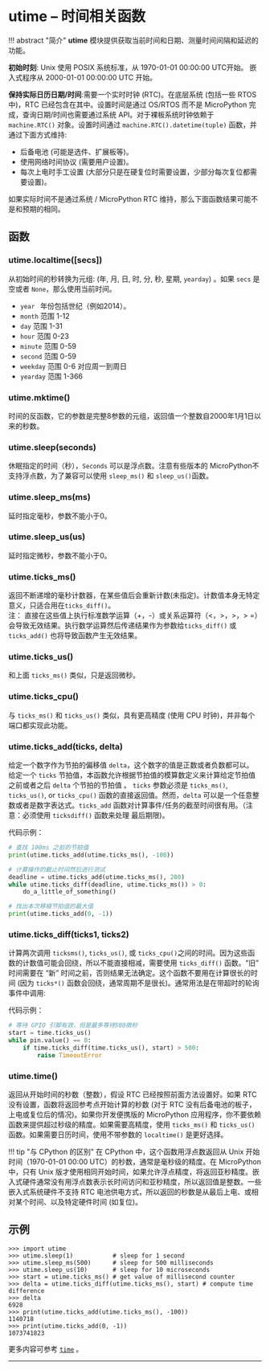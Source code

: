 # **utime** – 时间相关函数

!!! abstract "简介"
    **utime** 模块提供获取当前时间和日期、测量时间间隔和延迟的功能。

**初始时刻**: Unix 使用 POSIX 系统标准，从 1970-01-01 00:00:00 UTC开始。
嵌入式程序从 2000-01-01 00:00:00 UTC 开始。

**保持实际日历日期/时间**:需要一个实时时钟 (RTC)。在底层系统 (包括一些 RTOS 中)，RTC 已经包含在其中。设置时间是通过 OS/RTOS 而不是 MicroPython 完成，查询日期/时间也需要通过系统 API。对于裸板系统时钟依赖于 ``machine.RTC()`` 对象。设置时间通过 ``machine.RTC().datetime(tuple)`` 函数，并通过下面方式维持:

* 后备电池 (可能是选件、扩展板等)。
* 使用网络时间协议 (需要用户设置)。
* 每次上电时手工设置 (大部分只是在硬复位时需要设置，少部分每次复位都需要设置)。

如果实际时间不是通过系统 / MicroPython RTC 维持，那么下面函数结果可能不是和预期的相同。

## 函数

### **utime.localtime**([secs])  
   从初始时间的秒转换为元组: (年, 月, 日, 时, 分, 秒, 星期, ``yearday``) 。如果 ``secs`` 是空或者 ``None``，那么使用当前时间。  

- `year ` 年份包括世纪（例如2014）。 
- `month`  范围 1-12     
- `day`    范围 1-31  
- `hour`    范围 0-23  
- `minute` 范围 0-59  
- `second`  范围 0-59  
- `weekday` 范围 0-6 对应周一到周日  
- `yearday` 范围 1-366  

### **utime.mktime**()  
   时间的反函数，它的参数是完整8参数的元组，返回值一个整数自2000年1月1日以来的秒数。

### **utime.sleep**(seconds)  
  休眠指定的时间（秒），``Seconds`` 可以是浮点数。注意有些版本的 MicroPython不支持浮点数，为了兼容可以使用 ``sleep_ms()`` 和 ``sleep_us()``函数。

### **utime.sleep_ms**(ms)  
  延时指定毫秒，参数不能小于0。

### **utime.sleep_us**(us)  
  延时指定微秒，参数不能小于0。

### **utime.ticks_ms**()  
  返回不断递增的毫秒计数器，在某些值后会重新计数(未指定)。计数值本身无特定意义，只适合用在``ticks_diff()``。  
  注： 直接在这些值上执行标准数学运算（+，-）或关系运算符（<，>，>，> =）会导致无效结果。执行数学运算然后传递结果作为参数给`ticks_diff()` 或 ` ticks_add() ` 也将导致函数产生无效结果。

### **utime.ticks_us**()  
  和上面 `ticks_ms()` 类似，只是返回微秒。

### **utime.ticks_cpu**()  
  与 ``ticks_ms()`` 和 ``ticks_us()`` 类似，具有更高精度 (使用 CPU 时钟)，并非每个端口都实现此功能。

### **utime.ticks_add**(ticks, delta)
  给定一个数字作为节拍的偏移值 `delta`，这个数字的值是正数或者负数都可以。
  给定一个 `ticks` 节拍值，本函数允许根据节拍值的模算数定义来计算给定节拍值之前或者之后 `delta` 个节拍的节拍值 。
  `ticks` 参数必须是 `ticks_ms()`, `ticks_us()`, or `ticks_cpu()` 函数的直接返回值。然而，`delta` 可以是一个任意整数或者是数字表达式。`ticks_add` 函数对计算事件/任务的截至时间很有用。（注意：必须使用 `ticksdiff()` 函数来处理
最后期限)。

代码示例：
```python
# 查找 100ms 之前的节拍值
print(utime.ticks_add(utime.ticks_ms(), -100))

# 计算操作的截止时间然后进行测试
deadline = utime.ticks_add(utime.ticks_ms(), 200)
while utime.ticks_diff(deadline, utime.ticks_ms()) > 0:
    do_a_little_of_something()

# 找出本次移植节拍值的最大值
print(utime.ticks_add(0, -1))
```

### **utime.ticks_diff**(ticks1, ticks2)
   计算两次调用 `ticksms()`, `ticks_us()`, 或 `ticks_cpu()`之间的时间。因为这些函数的计数值可能会回绕，所以不能直接相减，需要使用 `ticks_diff()` 函数。“旧” 时间需要在 “新” 时间之前，否则结果无法确定。这个函数不要用在计算很长的时间 (因为 `ticks*()` 函数会回绕，通常周期不是很长)。通常用法是在带超时的轮询事件中调用:

代码示例：
```python
# 等待 GPIO 引脚有效，但是最多等待500微秒
start = time.ticks_us()
while pin.value() == 0:
    if time.ticks_diff(time.ticks_us(), start) > 500:
        raise TimeoutError
```

### **utime.time**()
  返回从开始时间的秒数（整数），假设 RTC 已经按照前面方法设置好。如果 RTC 没有设置，函数将返回参考点开始计算的秒数 (对于 RTC 没有后备电池的板子，上电或复位后的情况)。如果你开发便携版的 MicroPython 应用程序，你不要依赖函数来提供超过秒级的精度。如果需要高精度，使用 `ticks_ms()` 和 `ticks_us()` 函数。如果需要日历时间，使用不带参数的 `localtime()` 是更好选择。

!!! tip "与 CPython 的区别"
    在 CPython 中，这个函数用浮点数返回从 Unix 开始时间（1970-01-01 00:00 UTC）的秒数，通常是毫秒级的精度。在 MicroPython 中，只有 Unix 版才使用相同开始时间，如果允许浮点精度，将返回亚秒精度。嵌入式硬件通常没有用浮点数表示长时间访问和亚秒精度，所以返回值是整数。一些嵌入式系统硬件不支持 RTC 电池供电方式，所以返回的秒数是从最后上电、或相对某个时间、以及特定硬件时间 (如复位)。

##   示例 

```
>>> import utime
>>> utime.sleep(1)           # sleep for 1 second
>>> utime.sleep_ms(500)      # sleep for 500 milliseconds
>>> utime.sleep_us(10)       # sleep for 10 microseconds
>>> start = utime.ticks_ms() # get value of millisecond counter
>>> delta = utime.ticks_diff(utime.ticks_ms(), start) # compute time difference
>>> delta
6928
>>> print(utime.ticks_add(utime.ticks_ms(), -100))
1140718
>>> print(utime.ticks_add(0, -1))
1073741823
```

更多内容可参考 [`time`](http://docs.micropython.org/en/latest/pyboard/library/utime.html#module-utime)  。

----------